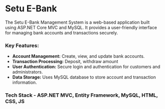 # Setu E-Bank 

The Setu E-Bank Management System is a web-based application built using ASP.NET Core MVC and MySQL. It provides a user-friendly interface for managing bank accounts and transactions securely. 

### Key Features:
- **Account Management:** Create, view, and update bank accounts.
- **Transaction Processing:** Deposit, withdraw amount
- **User Authentication:** Secure login and authentication for customers and administrators.
- **Data Storage:** Uses MySQL database to store account and transaction information.

### Tech Stack - ASP.NET MVC, Entity Framework,  MySQL, HTML, CSS, JS

